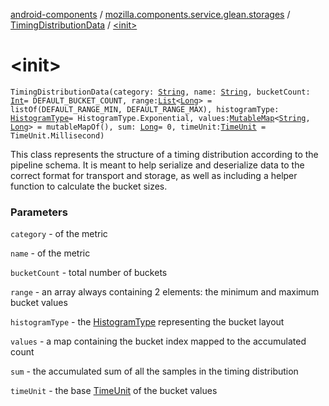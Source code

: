 [android-components](../../index.md) / [mozilla.components.service.glean.storages](../index.md) / [TimingDistributionData](index.md) / [&lt;init&gt;](./-init-.md)

# &lt;init&gt;

`TimingDistributionData(category: `[`String`](https://kotlinlang.org/api/latest/jvm/stdlib/kotlin/-string/index.html)`, name: `[`String`](https://kotlinlang.org/api/latest/jvm/stdlib/kotlin/-string/index.html)`, bucketCount: `[`Int`](https://kotlinlang.org/api/latest/jvm/stdlib/kotlin/-int/index.html)` = DEFAULT_BUCKET_COUNT, range: `[`List`](https://kotlinlang.org/api/latest/jvm/stdlib/kotlin.collections/-list/index.html)`<`[`Long`](https://kotlinlang.org/api/latest/jvm/stdlib/kotlin/-long/index.html)`> = listOf(DEFAULT_RANGE_MIN, DEFAULT_RANGE_MAX), histogramType: `[`HistogramType`](../../mozilla.components.service.glean/-histogram-type/index.md)` = HistogramType.Exponential, values: `[`MutableMap`](https://kotlinlang.org/api/latest/jvm/stdlib/kotlin.collections/-mutable-map/index.html)`<`[`String`](https://kotlinlang.org/api/latest/jvm/stdlib/kotlin/-string/index.html)`, `[`Long`](https://kotlinlang.org/api/latest/jvm/stdlib/kotlin/-long/index.html)`> = mutableMapOf(), sum: `[`Long`](https://kotlinlang.org/api/latest/jvm/stdlib/kotlin/-long/index.html)` = 0, timeUnit: `[`TimeUnit`](../../mozilla.components.service.glean/-time-unit/index.md)` = TimeUnit.Millisecond)`

This class represents the structure of a timing distribution according to the pipeline schema. It
is meant to help serialize and deserialize data to the correct format for transport and storage,
as well as including a helper function to calculate the bucket sizes.

### Parameters

`category` - of the metric

`name` - of the metric

`bucketCount` - total number of buckets

`range` - an array always containing 2 elements: the minimum and maximum bucket values

`histogramType` - the [HistogramType](../../mozilla.components.service.glean/-histogram-type/index.md) representing the bucket layout

`values` - a map containing the bucket index mapped to the accumulated count

`sum` - the accumulated sum of all the samples in the timing distribution

`timeUnit` - the base [TimeUnit](../../mozilla.components.service.glean/-time-unit/index.md) of the bucket values